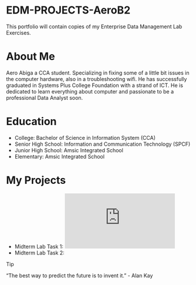 # EDM-PROJECTS-AeroB2 
This portfolio will contain copies of my Enterprise Data Management Lab Exercises.
# About Me 
Aero Abiga a CCA student. Specializing in fixing some of a little bit issues in the computer hardware, also in a troubleshooting wifi. He has successfully graduated in Systems Plus College Foundation with a strand of ICT. He is dedicated to learn everything about computer and passionate to be a professional Data Analyst soon.
# Education
- College: Bachelor of Science in Information System (CCA)
- Senior High School: Information and Communication Technology (SPCF)
- Junior High School: Amsic Integrated School
- Elementary: Amsic Integrated School
# My Projects
- Midterm Lab Task 1: ![Midterm Lab Task 1.md](https://github.com/AeroB2/EDM-PROJECTS-AeroB2/blob/main/Midterm%20Lab%20Task%201%20/README.md)
- Midterm Lab Task 2: 

> [!TIP]
“The best way to predict the future is to invent it.” - Alan Kay
